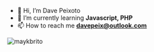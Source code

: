 - 👋 Hi, I’m Dave Peixoto
- 🌱 I’m currently learning **Javascript, PHP**
- 📫 How to reach me **davepeix@outlook.com**

<p align="left">
<img src="https://github-readme-stats.vercel.app/api?username=davepeix&show_icons=true" alt="maykbrito"/> 
</p>
